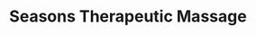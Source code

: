 ---
title: "Seasons Therapeutic Massage"
url: /portland/seasons-therapeutic-massage/
shop: Massage
---